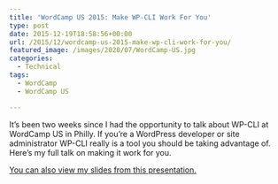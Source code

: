 ```yaml
---
title: 'WordCamp US 2015: Make WP-CLI Work For You'
type: post
date: 2015-12-19T18:58:56+00:00
url: /2015/12/wordcamp-us-2015-make-wp-cli-work-for-you/
featured_image: /images/2020/07/WordCamp-US.jpg
categories:
  - Technical
tags:
  - WordCamp
  - WordCamp US

---
```

It’s been two weeks since I had the opportunity to talk about WP-CLI at WordCamp US in Philly. If you’re a WordPress developer or site administrator WP-CLI really is a tool you should be taking advantage of. Here’s my full talk on making it work for you.<figure class="wp-block-embed aligncenter is-type-video is-provider-wordpress-tv wp-block-embed-wordpress-tv wp-embed-aspect-16-9 wp-has-aspect-ratio">

<div class="wp-block-embed__wrapper">
</div></figure>

<a href="http://slides.chriswiegman.com/wcus15/#/" target="_blank" rel="noopener noreferrer">You can also view my slides from this presentation.</a>